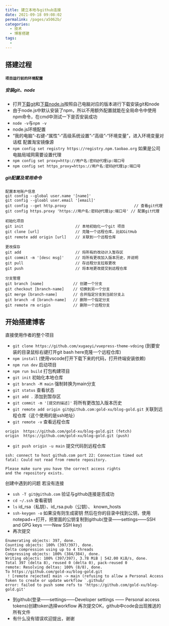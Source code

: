 ```yaml
---
title: 建立本地与github连接
date: 2021-09-18 09:08:02
permalink: /pages/a5062b/
categories:
  - 技术
  - 博客搭建
tags:
  - 
---
```

## 搭建过程
#### `项目运行前的环境配置`

##### 安装git、node
* 打开[下载git](https://git-scm.com/downloads)和[下载node.js](https://nodejs.org/en/download/)按照自己电脑对应的版本进行下载安装git和node
* 由于node.js中默认安装了npm，所以不用额外配置就能在全局命令中使用npm命令，在cmd中测试一下是否安装成功
* `node -v`与`npm -v`
* node.js环境配置
* “我的电脑”-右键-“属性”-“高级系统设置”-“高级”-“环境变量”，进入环境变量对话框
配置淘宝镜像源
* `npm config set registry https://registry.npm.taobao.org`
如果是公司电脑局域网需要设置代理
* `npm config set proxy=http://用户名:密码@代理ip:端口号`
* `npm config set https_proxy=https://用户名:密码@代理ip:端口号`
##### git配置及常用命令
```
配置本地账户信息
git config --global user.name '[name]'
git config --gloabl user.email '[email]'
git config --get http.proxy                              // 查看git代理
git config https.proxy 'https://用户名:密码@代理ip:端口号' // 配置git代理

初始化项目
git init                       // 本地初始化一个git 项目
git clone [url]                // 克隆一个远程仓库，比如GitHub
git remote add origin [url]    // 关联到一个远程仓库 

更改保存
git add                        // 将所有的改动计入暂存区
git commit -m '[desc msg]'     // 将所有更改加入版本历史，并说明
git pull                       // 存远程分支拉取更改
git push                       // 将本地更改提交到远程仓库

分支管理
git branch [name]             // 创建一个分支
git checkout [branch-name]    // 切换到另一个分支
git merge [branch-name]       // 合并指定分支到当前分支上
git branch -d [branch-name]   // 删除一个指定分支
git remote rm origin          // 删除一个远程分支
```

## 开始搭建博客
直接使用作者的整个项目
* `git clone https://github.com/xugaoyi/vuepress-theme-vdoing` (到要安装的目录鼠标右键打开git bash here克隆一个远程仓库)
* `npm install` (使用vscode打开下载下来的代码，打开终端安装依赖)
* `npm run dev` 启动项目
* `npm run build` 打包构建项目
* `git init` 初始化本地仓库
* `git branch -M main` 强制转换为main分支
* `git status` 查看状态
* `git add .` 添加到暂存区
* `git commit -m '[提交的描述]'` 将所有更改加入版本历史
* `git remote add origin git@github.com:gold-xu/blog-gold.git` 关联到远程仓库（这个使用的是ssh地址）
* `git remote -v` 查看远程仓库
```
origin  https://github.com/gold-xu/blog-gold.git (fetch)
origin  https://github.com/gold-xu/blog-gold.git (push)
```
* `git push origin -u main` 提交代码到远程仓库
```
ssh: connect to host github.com port 22: Connection timed out
fatal: Could not read from remote repository.

Please make sure you have the correct access rights
and the repository exists.
```
创建中遇到的问题
若没有连接
* `ssh -T git@github.com` 验证与github连接是否成功
* `cd ~/.ssh` 查看密钥
* `ls`
id_rsa（私钥）、id_rsa.pub（公钥）、 known_hosts
* `ssh-keygen -o` 如果没有则生成密钥
然后在你的目录中找到公钥，使用notepad++打开，把里面的公钥复制到github(登录——settings——SSH and GPG keys ——New SSH key)
* 再次提交
```
Enumerating objects: 397, done.
Counting objects: 100% (397/397), done.
Delta compression using up to 4 threads
Compressing objects: 100% (384/384), done.
Writing objects: 100% (397/397), 3.78 MiB | 542.00 KiB/s, done.
Total 397 (delta 8), reused 0 (delta 0), pack-reused 0
remote: Resolving deltas: 100% (8/8), done.
To https://github.com/gold-xu/blog-gold.git
 ! [remote rejected] main -> main (refusing to allow a Personal Access Token to create or update workflow `.github/
error: failed to push some refs to 'https://github.com/gold-xu/blog-gold.git'
```
* 到github(登录——settings——Developer settings —— Personal access tokens)创建token选择workflow
再次提交OK，github中code会出现推送的所有文件
* 有什么没有错误欢迎提出，谢谢